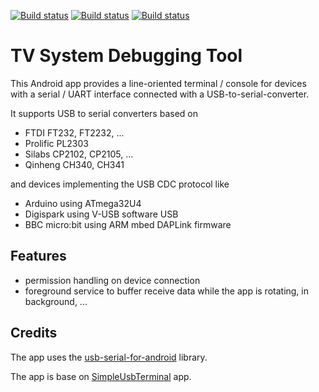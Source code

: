 [![Build status](https://build.appcenter.ms/v0.1/apps/1e1a1b27-79f7-4a73-bc71-4fb8788f314e/branches/production/badge)](https://appcenter.ms)
[![Build status](https://build.appcenter.ms/v0.1/apps/1e1a1b27-79f7-4a73-bc71-4fb8788f314e/branches/alpha/badge)](https://appcenter.ms)
[![Build status](https://build.appcenter.ms/v0.1/apps/1e1a1b27-79f7-4a73-bc71-4fb8788f314e/branches/beta/badge)](https://appcenter.ms)

# TV System Debugging Tool

This Android app provides a line-oriented terminal / console for devices with a serial / UART interface connected with a USB-to-serial-converter.

It supports USB to serial converters based on
- FTDI FT232, FT2232, ...
- Prolific PL2303
- Silabs CP2102, CP2105, ...
- Qinheng CH340, CH341

and devices implementing the USB CDC protocol like
- Arduino using ATmega32U4
- Digispark using V-USB software USB
- BBC micro:bit using ARM mbed DAPLink firmware

## Features

- permission handling on device connection
- foreground service to buffer receive data while the app is rotating, in background, ...

## Credits

The app uses the [usb-serial-for-android](https://github.com/mik3y/usb-serial-for-android) library.

The app is base on [SimpleUsbTerminal](https://github.com/kai-morich/SimpleUsbTerminal) app.

